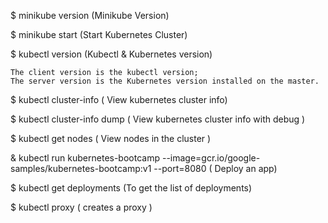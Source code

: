 $ minikube version    (Minikube Version)
  
$ minikube start  (Start Kubernetes Cluster)

$ kubectl version (Kubectl & Kubernetes version)

    The client version is the kubectl version;
    The server version is the Kubernetes version installed on the master.

$ kubectl cluster-info ( View kubernetes cluster info)

$ kubectl cluster-info dump ( View kubernetes cluster info with debug )

$ kubectl get nodes ( View nodes in the cluster )

& kubectl run kubernetes-bootcamp --image=gcr.io/google-samples/kubernetes-bootcamp:v1 --port=8080 ( Deploy an app)

$ kubectl get deployments (To get the list of deployments)

$ kubectl proxy ( creates a proxy )